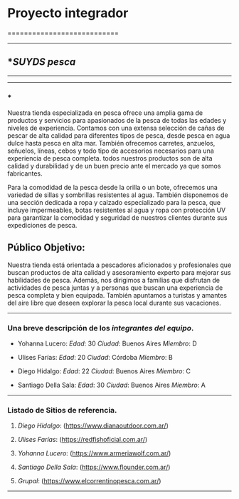 # **Proyecto integrador** #
===========================

- - - - - - - - - - - - - - - - - - - - -

## **SUYDS pesca* ##
____________________

- - - - - - - - - - - - - - - - - - - - -

### * ###

Nuestra tienda especializada en pesca ofrece una amplia gama de productos y servicios para apasionados de la pesca de todas las edades y niveles de experiencia. Contamos con una extensa selección de cañas de pescar de alta calidad para diferentes tipos de pesca, desde pesca en agua dulce hasta pesca en alta mar. También ofrecemos carretes, anzuelos, señuelos, líneas, cebos y todo tipo de accesorios necesarios para una experiencia de pesca completa.
todos nuestros productos son de alta calidad y durabilidad y de un buen precio ante el mercado ya que somos fabricantes.

Para la comodidad de la pesca desde la orilla o un bote, ofrecemos una variedad de sillas y sombrillas resistentes al agua. También disponemos de una sección dedicada a ropa y calzado especializado para la pesca, que incluye impermeables, botas resistentes al agua y ropa con protección UV para garantizar la comodidad y seguridad de nuestros clientes durante sus expediciones de pesca.

## Público Objetivo:

Nuestra tienda está orientada a pescadores aficionados y profesionales que buscan productos de alta calidad y asesoramiento experto para mejorar sus habilidades de pesca. Además, nos dirigimos a familias que disfrutan de actividades de pesca juntas y a personas que buscan una experiencia de pesca completa y bien equipada. También apuntamos a turistas y amantes del aire libre que deseen explorar la pesca local durante sus vacaciones.
- - - - - - - - - - - - - - - - - - - - - 

### Una breve descripción de los *integrantes del equipo*.
- Yohanna Lucero:
*Edad*: 30
*Ciudad*: Buenos Aires
*Miembro*: D

- Ulises Farías:
*Edad*: 20
*Ciudad*: Córdoba
*Miembro*: B

- Diego Hidalgo:
*Edad*: 22
*Ciudad*: Buenos Aires
*Miembro*: C

- Santiago Della Sala:
*Edad*: 30
*Ciudad*: Buenos Aires
*Miembro*: A

- - - - - - - - - - - - - - - - - - - - -

### Listado de **Sitios de referencia**. ###
1. *Diego Hidalgo*: (https://www.dianaoutdoor.com.ar/)

2. *Ulises Farías*: (https://redfishoficial.com.ar/)

3. *Yohanna Lucero*: (https://www.armeriawolf.com.ar/)

4. *Santiago Della Sala*: (https://www.flounder.com.ar/)

5. *Grupal*: (https://www.elcorrentinopesca.com.ar/)

- - - - - - - - - - - - - - - - - - - - -
